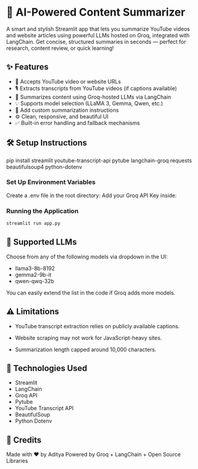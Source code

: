 # 🤖 AI-Powered Content Summarizer
A smart and stylish Streamlit app that lets you summarize YouTube videos and website articles using powerful LLMs hosted on Groq, integrated with LangChain. Get concise, structured summaries in seconds — perfect for research, content review, or quick learning!


## ✨ Features
- 🔗 Accepts YouTube video or website URLs
- 🎙️ Extracts transcripts from YouTube videos (if captions available)
- 🧠 Summarizes content using Groq-hosted LLMs via LangChain
- 💡 Supports model selection (LLaMA 3, Gemma, Qwen, etc.)
- 📝 Add custom summarization instructions
- ⚙️ Clean, responsive, and beautiful UI
- ✅ Built-in error handling and fallback mechanisms

## 🛠️ Setup Instructions

pip install streamlit youtube-transcript-api pytube langchain-groq requests beautifulsoup4 python-dotenv
### Set Up Environment Variables
Create a .env file in the root directory:
Add your Groq API Key inside:

### Running the Application

```bash
streamlit run app.py
```

## 🧠 Supported LLMs
Choose from any of the following models via dropdown in the UI:

- llama3-8b-8192
- gemma2-9b-it
- qwen-qwq-32b

You can easily extend the list in the code if Groq adds more models.

## ⚠️ Limitations
- YouTube transcript extraction relies on publicly available captions.

- Website scraping may not work for JavaScript-heavy sites.

- Summarization length capped around 10,000 characters.

## 🧩 Technologies Used
- Streamlit
- LangChain
- Groq API
- Pytube
- YouTube Transcript API
- BeautifulSoup
- Python Dotenv

## 🙌 Credits
Made with ❤️ by Aditya
Powered by Groq + LangChain + Open Source Libraries

